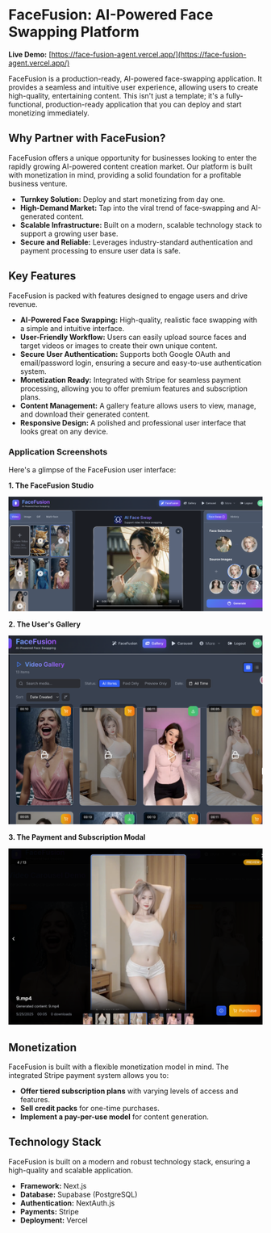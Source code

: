 # FaceFusion: AI-Powered Face Swapping Platform

**Live Demo:** [https://face-fusion-agent.vercel.app/](https://face-fusion-agent.vercel.app/)

FaceFusion is a production-ready, AI-powered face-swapping application. It provides a seamless and intuitive user experience, allowing users to create high-quality, entertaining content. This isn't just a template; it's a fully-functional, production-ready application that you can deploy and start monetizing immediately.

## Why Partner with FaceFusion?

FaceFusion offers a unique opportunity for businesses looking to enter the rapidly growing AI-powered content creation market. Our platform is built with monetization in mind, providing a solid foundation for a profitable business venture.

*   **Turnkey Solution:** Deploy and start monetizing from day one.
*   **High-Demand Market:** Tap into the viral trend of face-swapping and AI-generated content.
*   **Scalable Infrastructure:** Built on a modern, scalable technology stack to support a growing user base.
*   **Secure and Reliable:** Leverages industry-standard authentication and payment processing to ensure user data is safe.

## Key Features

FaceFusion is packed with features designed to engage users and drive revenue.

*   **AI-Powered Face Swapping:** High-quality, realistic face swapping with a simple and intuitive interface.
*   **User-Friendly Workflow:** Users can easily upload source faces and target videos or images to create their own unique content.
*   **Secure User Authentication:** Supports both Google OAuth and email/password login, ensuring a secure and easy-to-use authentication system.
*   **Monetization Ready:** Integrated with Stripe for seamless payment processing, allowing you to offer premium features and subscription plans.
*   **Content Management:** A gallery feature allows users to view, manage, and download their generated content.
*   **Responsive Design:** A polished and professional user interface that looks great on any device.

### Application Screenshots

Here's a glimpse of the FaceFusion user interface:

**1. The FaceFusion Studio**

![gallery-1](/public/screenshots/gallery-1.png)

**2. The User's Gallery**

![gallery-2](/public/screenshots/gallery-2.png)

**3. The Payment and Subscription Modal**

![gallery-3](/public/screenshots/gallery-3.png)

## Monetization

FaceFusion is built with a flexible monetization model in mind. The integrated Stripe payment system allows you to:

*   **Offer tiered subscription plans** with varying levels of access and features.
*   **Sell credit packs** for one-time purchases.
*   **Implement a pay-per-use model** for content generation.

## Technology Stack

FaceFusion is built on a modern and robust technology stack, ensuring a high-quality and scalable application.

*   **Framework:** Next.js
*   **Database:** Supabase (PostgreSQL)
*   **Authentication:** NextAuth.js
*   **Payments:** Stripe
*   **Deployment:** Vercel